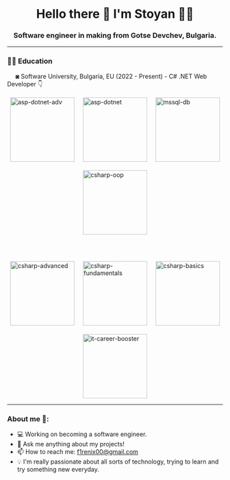 <h1 align='center'>
  Hello there 👋 I'm Stoyan 👨‍💻
</h1>
<h3 align='center'>
  Software engineer in making from Gotse Devchev, Bulgaria.

---

<h3>✍🏻 Education</h3>
&nbsp;&nbsp;&nbsp;&nbsp;&nbsp;◙ Software University, Bulgaria, EU (2022 - Present) - C# .NET Web Developer 👇 <br><br>

<div style="display: flex; flex-wrap: wrap; justify-content: center; gap: 20px;">
    <a href="https://softuni.bg/certificates/details/216697/653dec17" target="_blank">
        <img align="center" alt="asp-dotnet-adv" width="150px" src="https://www.peevski.dev/wp-content/uploads/external-uploads/github-icons/csharp-asp-dotnet-advanced.png"/>
    </a>
    <a href="https://softuni.bg/Certificates/Details/206844/0e0581af" target="_blank">
        <img align="center" alt="asp-dotnet" width="150px" src="https://www.peevski.dev/wp-content/uploads/external-uploads/github-icons/csharp-asp-dotnet-fundamentals.png"/>
    </a>
    <a href="https://softuni.bg/certificates/details/185603/6810fdbc" target="_blank">
        <img align="center" alt="mssql-db" width="150px" src="https://www.peevski.dev/wp-content/uploads/external-uploads/github-icons/csharp-mssql-4.png"/>
    </a>
    <a href="https://softuni.bg/certificates/details/181073/faea0804" target="_blank">
        <img align="center" alt="csharp-oop" width="150px" src="https://www.peevski.dev/wp-content/uploads/external-uploads/github-icons/csharp-oop-3.png"/>
    </a>
</div>

<br><br>

<div style="display: flex; flex-wrap: wrap; justify-content: center; gap: 20px;">
    <a href="https://softuni.bg/certificates/details/173533/61b8e22b" target="_blank">
        <img align="center" alt="csharp-advanced" width="150px" src="https://www.peevski.dev/wp-content/uploads/external-uploads/github-icons/csharp-advanced-2.png"/>
    </a>
    <a href="https://softuni.bg/certificates/details/167055/7b00b8e6" target="_blank">
        <img align="center" alt="csharp-fundamentals" width="150px" src="https://www.peevski.dev/wp-content/uploads/external-uploads/github-icons/csharp-fundamentals-1.png"/>
    </a>
    <a href="https://softuni.bg/Certificates/Details/145896/699f5318" target="_blank">
        <img align="center" alt="csharp-basics" width="150px" src="https://www.peevski.dev/wp-content/uploads/external-uploads/github-icons/csharp-basics.png"/>
    </a>
    <a href="https://softuni.bg/Certificates/Details/198822/045ad402" target="_blank">
        <img align="center" alt="it-career-booster" width="150px" src="https://www.peevski.dev/wp-content/uploads/external-uploads/github-icons/it-career-booster.png"/>
    </a>
</div>




---

<h3>About me 👻:</h3>

- 💻 Working on becoming a software engineer.
- 💬 Ask me anything about my projects!
- 📫 How to reach me: f1renix00@gmail.com
- 💡 I'm really passionate about all sorts of technology, trying to learn and try something new everyday.
